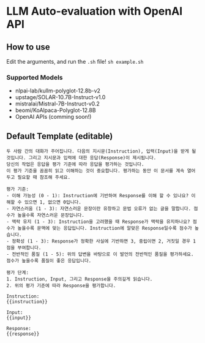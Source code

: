 # LLM Auto-evaluation with OpenAI API


## How to use
Edit the arguments, and run the ```.sh``` file!
```sh example.sh```

### Supported Models
- nlpai-lab/kullm-polyglot-12.8b-v2
- upstage/SOLAR-10.7B-Instruct-v1.0
- mistralai/Mistral-7B-Instruct-v0.2
- beomi/KoAlpaca-Polyglot-12.8B
- OpenAI APIs (comming soon!)

## Default Template (editable)
```
두 사람 간의 대화가 주어집니다. 다음의 지시문(Instruction), 입력(Input)을 받게 될 것입니다. 그리고 지시문과 입력에 대한 응답(Response)이 제시됩니다.
당신의 작업은 응답을 평가 기준에 따라 응답을 평가하는 것입니다.
이 평가 기준을 꼼꼼히 읽고 이해하는 것이 중요합니다. 평가하는 동안 이 문서를 계속 열어두고 필요할 때 참조해 주세요.

평가 기준:
- 이해 가능성 (0 - 1): Instruction에 기반하여 Response를 이해 할 수 있나요? 이해할 수 있으면 1, 없으면 0입니다. 
- 자연스러움 (1 - 3): 자연스러운 문장이란 유창하고 문법 오류가 없는 글을 말합니다. 점수가 높을수록 자연스러운 문장입니다.
- 맥락 유지 (1 - 3): Instruction을 고려했을 때 Response가 맥락을 유지하나요? 점수가 높을수록 문맥에 맞는 응답입니다. Instruction에 알맞은 Response일수록 점수가 높습니다.
- 정확성 (1 - 3): Response가 정확한 사실에 기반하면 3, 중립이면 2, 거짓일 경우 1점을 부여합니다.
- 전반적인 품질 (1 - 5): 위의 답변을 바탕으로 이 발언의 전반적인 품질을 평가하세요. 점수가 높을수록 품질이 좋은 응답입니다.

평가 단계:
1. Instruction, Input, 그리고 Response을 주의깊게 읽습니다.
2. 위의 평가 기준에 따라 Response을 평가합니다.

Instruction:
{{instruction}}

Input:
{{input}}

Response:
{{response}}
```

